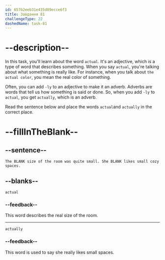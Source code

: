 ```yaml
---
id: 657b2eeb31e435d89ecce6f3
title: Завдання 81
challengeType: 22
dashedName: task-81
---
```


# --description--

In this task, you'll learn about the word `actual`. It's an adjective, which is a type of word that describes something. When you say `actual`, you're talking about what something is really like. For instance, when you talk about `the actual color`, you mean the real color of something.

Often, you can add `-ly` to an adjective to make it an adverb. Adverbs are words that tell us how something is said or done. So, when you add `-ly` to `actual`, you get `actually`, which is an adverb.

Read the sentence below and place the words `actual`and `actually` in the correct place.

# --fillInTheBlank--

## --sentence--

`The BLANK size of the room was quite small. She BLANK likes small cozy spaces.`

## --blanks--

`actual`

### --feedback--

This word describes the real size of the room.

---

`actually`

### --feedback--

This word is used to say she really likes small spaces.
